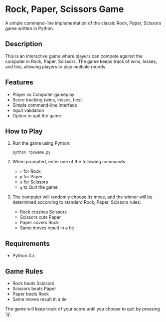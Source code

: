 # Rock, Paper, Scissors Game

A simple command-line implementation of the classic Rock, Paper, Scissors game written in Python.

## Description

This is an interactive game where players can compete against the computer in Rock, Paper, Scissors. The game keeps track of wins, losses, and ties, allowing players to play multiple rounds.

## Features

- Player vs Computer gameplay
- Score tracking (wins, losses, ties)
- Simple command-line interface
- Input validation
- Option to quit the game

## How to Play

1. Run the game using Python:

   ```
   python rpsGame.py
   ```

2. When prompted, enter one of the following commands:

   - `r` for Rock
   - `p` for Paper
   - `s` for Scissors
   - `q` to Quit the game

3. The computer will randomly choose its move, and the winner will be determined according to standard Rock, Paper, Scissors rules:
   - Rock crushes Scissors
   - Scissors cuts Paper
   - Paper covers Rock
   - Same moves result in a tie

## Requirements

- Python 3.x

## Game Rules

- Rock beats Scissors
- Scissors beats Paper
- Paper beats Rock
- Same moves result in a tie

The game will keep track of your score until you choose to quit by pressing 'q'.
